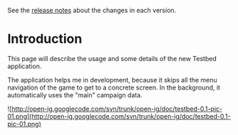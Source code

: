 See the [release notes](Testbed_Notes.md) about the changes in each version.

# Introduction #

This page will describe the usage and some details of the new Testbed application.

The application helps me in development, because it skips all the menu navigation of the game to get to a concrete screen. In the background, it automatically uses the "main" campaign data.

![http://open-ig.googlecode.com/svn/trunk/open-ig/doc/testbed-0.1-pic-01.png](http://open-ig.googlecode.com/svn/trunk/open-ig/doc/testbed-0.1-pic-01.png)